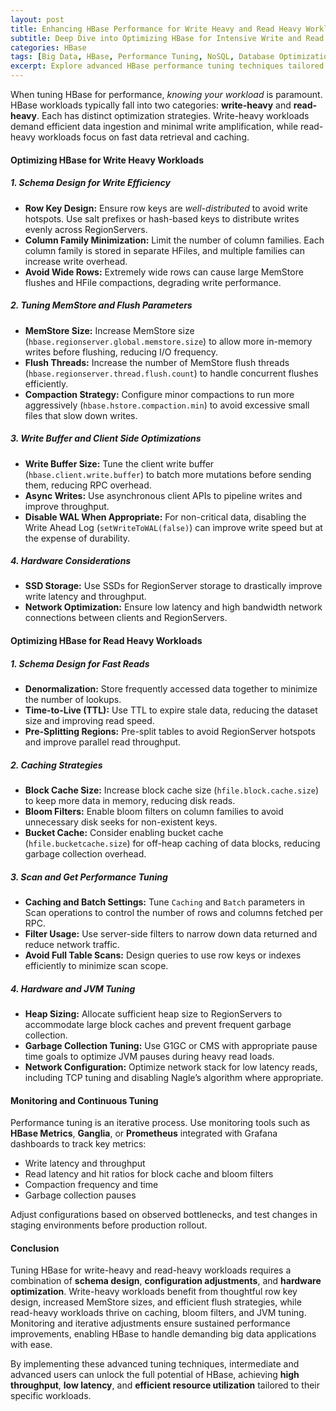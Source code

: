 ```yaml
---
layout: post  
title: Enhancing HBase Performance for Write Heavy and Read Heavy Workloads  
subtitle: Deep Dive into Optimizing HBase for Intensive Write and Read Operations  
categories: HBase  
tags: [Big Data, HBase, Performance Tuning, NoSQL, Database Optimization, Write Heavy Workloads, Read Heavy Workloads]  
excerpt: Explore advanced HBase performance tuning techniques tailored for write heavy and read heavy workloads. Learn how to optimize configurations, schema design, and cluster resources to maximize throughput and minimize latency.  
---
```

When tuning HBase for performance, *knowing your workload* is paramount. HBase workloads typically fall into two categories: **write-heavy** and **read-heavy**. Each has distinct optimization strategies. Write-heavy workloads demand efficient data ingestion and minimal write amplification, while read-heavy workloads focus on fast data retrieval and caching.

#### Optimizing HBase for Write Heavy Workloads

##### 1. Schema Design for Write Efficiency

- **Row Key Design:** Ensure row keys are *well-distributed* to avoid write hotspots. Use salt prefixes or hash-based keys to distribute writes evenly across RegionServers.  
- **Column Family Minimization:** Limit the number of column families. Each column family is stored in separate HFiles, and multiple families can increase write overhead.  
- **Avoid Wide Rows:** Extremely wide rows can cause large MemStore flushes and HFile compactions, degrading write performance.

##### 2. Tuning MemStore and Flush Parameters

- **MemStore Size:** Increase MemStore size (`hbase.regionserver.global.memstore.size`) to allow more in-memory writes before flushing, reducing I/O frequency.  
- **Flush Threads:** Increase the number of MemStore flush threads (`hbase.regionserver.thread.flush.count`) to handle concurrent flushes efficiently.  
- **Compaction Strategy:** Configure minor compactions to run more aggressively (`hbase.hstore.compaction.min`) to avoid excessive small files that slow down writes.

##### 3. Write Buffer and Client Side Optimizations

- **Write Buffer Size:** Tune the client write buffer (`hbase.client.write.buffer`) to batch more mutations before sending them, reducing RPC overhead.  
- **Async Writes:** Use asynchronous client APIs to pipeline writes and improve throughput.  
- **Disable WAL When Appropriate:** For non-critical data, disabling the Write Ahead Log (`setWriteToWAL(false)`) can improve write speed but at the expense of durability.

##### 4. Hardware Considerations

- **SSD Storage:** Use SSDs for RegionServer storage to drastically improve write latency and throughput.  
- **Network Optimization:** Ensure low latency and high bandwidth network connections between clients and RegionServers.

#### Optimizing HBase for Read Heavy Workloads

##### 1. Schema Design for Fast Reads

- **Denormalization:** Store frequently accessed data together to minimize the number of lookups.  
- **Time-to-Live (TTL):** Use TTL to expire stale data, reducing the dataset size and improving read speed.  
- **Pre-Splitting Regions:** Pre-split tables to avoid RegionServer hotspots and improve parallel read throughput.

##### 2. Caching Strategies

- **Block Cache Size:** Increase block cache size (`hfile.block.cache.size`) to keep more data in memory, reducing disk reads.  
- **Bloom Filters:** Enable bloom filters on column families to avoid unnecessary disk seeks for non-existent keys.  
- **Bucket Cache:** Consider enabling bucket cache (`hfile.bucketcache.size`) for off-heap caching of data blocks, reducing garbage collection overhead.

##### 3. Scan and Get Performance Tuning

- **Caching and Batch Settings:** Tune `Caching` and `Batch` parameters in Scan operations to control the number of rows and columns fetched per RPC.  
- **Filter Usage:** Use server-side filters to narrow down data returned and reduce network traffic.  
- **Avoid Full Table Scans:** Design queries to use row keys or indexes efficiently to minimize scan scope.

##### 4. Hardware and JVM Tuning

- **Heap Sizing:** Allocate sufficient heap size to RegionServers to accommodate large block caches and prevent frequent garbage collection.  
- **Garbage Collection Tuning:** Use G1GC or CMS with appropriate pause time goals to optimize JVM pauses during heavy read loads.  
- **Network Configuration:** Optimize network stack for low latency reads, including TCP tuning and disabling Nagle’s algorithm where appropriate.

#### Monitoring and Continuous Tuning

Performance tuning is an iterative process. Use monitoring tools such as **HBase Metrics**, **Ganglia**, or **Prometheus** integrated with Grafana dashboards to track key metrics:

- Write latency and throughput  
- Read latency and hit ratios for block cache and bloom filters  
- Compaction frequency and time  
- Garbage collection pauses  

Adjust configurations based on observed bottlenecks, and test changes in staging environments before production rollout.

#### Conclusion

Tuning HBase for write-heavy and read-heavy workloads requires a combination of **schema design**, **configuration adjustments**, and **hardware optimization**. Write-heavy workloads benefit from thoughtful row key design, increased MemStore sizes, and efficient flush strategies, while read-heavy workloads thrive on caching, bloom filters, and JVM tuning. Monitoring and iterative adjustments ensure sustained performance improvements, enabling HBase to handle demanding big data applications with ease.

By implementing these advanced tuning techniques, intermediate and advanced users can unlock the full potential of HBase, achieving **high throughput**, **low latency**, and **efficient resource utilization** tailored to their specific workloads.
